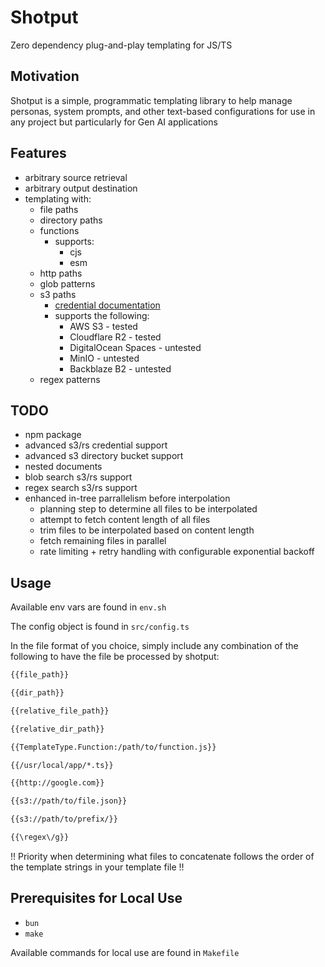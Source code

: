 # Shotput

Zero dependency plug-and-play templating for JS/TS

## Motivation

Shotput is a simple, programmatic templating library to help manage personas, system prompts, and other text-based configurations for use in any project but particularly for Gen AI applications

## Features

- arbitrary source retrieval
- arbitrary output destination
- templating with:
  - file paths
  - directory paths
  - functions
    - supports:
      - cjs
      - esm
  - http paths
  - glob patterns
  - s3 paths
    - [credential documentation](https://bun.sh/docs/api/s3#credentials)
    - supports the following:
      - AWS S3 - tested
      - Cloudflare R2 - tested
      - DigitalOcean Spaces - untested
      - MinIO - untested
      - Backblaze B2 - untested
  - regex patterns

## TODO

- npm package
- advanced s3/rs credential support
- advanced s3 directory bucket support
- nested documents
- blob search s3/rs support
- regex search s3/rs support
- enhanced in-tree parrallelism before interpolation
  - planning step to determine all files to be interpolated
  - attempt to fetch content length of all files
  - trim files to be interpolated based on content length
  - fetch remaining files in parallel
  - rate limiting + retry handling with configurable exponential backoff

## Usage

Available env vars are found in `env.sh`

The config object is found in `src/config.ts`

In the file format of you choice, simply include any combination of the following to have the file be processed by shotput:

```sh
{{file_path}}

{{dir_path}}

{{relative_file_path}}

{{relative_dir_path}}

{{TemplateType.Function:/path/to/function.js}}

{{/usr/local/app/*.ts}}

{{http://google.com}}

{{s3://path/to/file.json}}

{{s3://path/to/prefix/}}

{{\regex\/g}}
```

!! Priority when determining what files to concatenate follows the order of the template strings in your template file !!

## Prerequisites for Local Use

- `bun`
- `make`

Available commands for local use are found in `Makefile`
